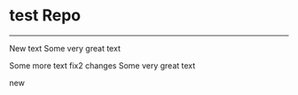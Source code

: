 # test Repo
---
New text
Some very great text

Some more text
fix2 changes
Some very great text

new
